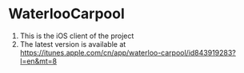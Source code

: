 WaterlooCarpool
===============


1. This is the iOS client of the project
2. The latest version is available at https://itunes.apple.com/cn/app/waterloo-carpool/id843919283?l=en&mt=8
